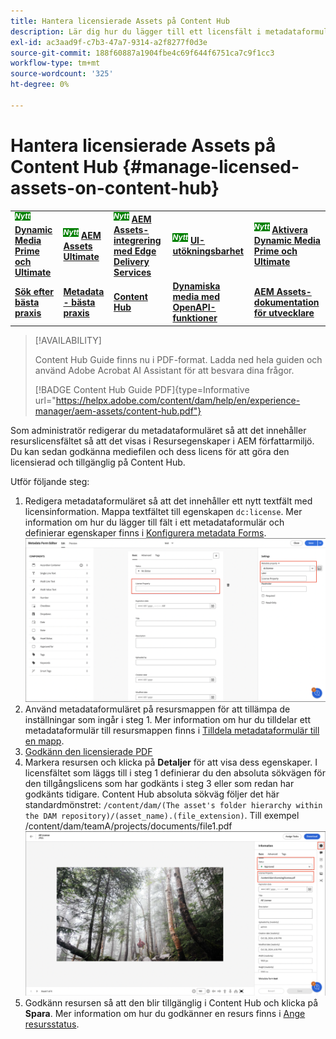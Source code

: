 ```yaml
---
title: Hantera licensierade Assets på Content Hub
description: Lär dig hur du lägger till ett licensfält i metadataformuläret för mediefiler, använder metadataegenskapen Licens på objektmappar och godkänner mediefiler med licenser för användning.
exl-id: ac3aad9f-c7b3-47a7-9314-a2f8277f0d3e
source-git-commit: 188f60887a1904fbe4c69f644f6751ca7c9f1cc3
workflow-type: tm+mt
source-wordcount: '325'
ht-degree: 0%

---
```


# Hantera licensierade Assets på Content Hub {#manage-licensed-assets-on-content-hub}

<table>
    <tr>
        <td>
            <sup style= "background-color:#008000; color:#FFFFFF; font-weight:bold"><i>Nytt</i></sup> <a href="/help/assets/dynamic-media/dm-prime-ultimate.md"><b>Dynamic Media Prime och Ultimate</b></a>
        </td>
        <td>
            <sup style= "background-color:#008000; color:#FFFFFF; font-weight:bold"><i>Nytt</i></sup> <a href="/help/assets/assets-ultimate-overview.md"><b>AEM Assets Ultimate</b></a>
        </td>
        <td>
            <sup style= "background-color:#008000; color:#FFFFFF; font-weight:bold"><i>Nytt</i></sup> <a href="/help/assets/integrate-aem-assets-edge-delivery-services.md"><b>AEM Assets-integrering med Edge Delivery Services</b></a>
        </td>
        <td>
            <sup style= "background-color:#008000; color:#FFFFFF; font-weight:bold"><i>Nytt</i></sup> <a href="/help/assets/aem-assets-view-ui-extensibility.md"><b>UI-utökningsbarhet</b></a>
        </td>
          <td>
            <sup style= "background-color:#008000; color:#FFFFFF; font-weight:bold"><i>Nytt</i></sup> <a href="/help/assets/dynamic-media/enable-dynamic-media-prime-and-ultimate.md"><b>Aktivera Dynamic Media Prime och Ultimate</b></a>
        </td>
    </tr>
    <tr>
        <td>
            <a href="/help/assets/search-best-practices.md"><b>Sök efter bästa praxis</b></a>
        </td>
        <td>
            <a href="/help/assets/metadata-best-practices.md"><b>Metadata - bästa praxis</b></a>
        </td>
        <td>
            <a href="/help/assets/product-overview.md"><b>Content Hub</b></a>
        </td>
        <td>
            <a href="/help/assets/dynamic-media-open-apis-overview.md"><b>Dynamiska media med OpenAPI-funktioner</b></a>
        </td>
        <td>
            <a href="https://developer.adobe.com/experience-cloud/experience-manager-apis/"><b>AEM Assets-dokumentation för utvecklare</b></a>
        </td>
    </tr>
</table>

>[!AVAILABILITY]
>
>Content Hub Guide finns nu i PDF-format. Ladda ned hela guiden och använd Adobe Acrobat AI Assistant för att besvara dina frågor.
>
>[!BADGE Content Hub Guide PDF]{type=Informative url="https://helpx.adobe.com/content/dam/help/en/experience-manager/aem-assets/content-hub.pdf"}

Som administratör redigerar du metadataformuläret så att det innehåller resurslicensfältet så att det visas i Resursegenskaper i AEM författarmiljö. Du kan sedan godkänna mediefilen och dess licens för att göra den licensierad och tillgänglig på Content Hub.

Utför följande steg:

1. Redigera metadataformuläret så att det innehåller ett nytt textfält med licensinformation. Mappa textfältet till egenskapen `dc:license`. Mer information om hur du lägger till fält i ett metadataformulär och definierar egenskaper finns i [Konfigurera metadata Forms](/help/assets/metadata-assets-view.md#metadata-forms).
   ![ZIP-extrahering](/help/assets/assets/metadata-form-edit.png)
1. Använd metadataformuläret på resursmappen för att tillämpa de inställningar som ingår i steg 1. Mer information om hur du tilldelar ett metadataformulär till resursmappen finns i [Tilldela metadataformulär till en mapp](/help/assets/metadata-assets-view.md#metadata-forms).
1. [Godkänn den licensierade PDF](/help/assets/manage-organize-assets-view.md#set-asset-status)
1. Markera resursen och klicka på **Detaljer** för att visa dess egenskaper. I licensfältet som läggs till i steg 1 definierar du den absoluta sökvägen för den tillgångslicens som har godkänts i steg 3 eller som redan har godkänts tidigare. Content Hub absoluta sökväg följer det här standardmönstret: `/content/dam/(The asset's folder hierarchy within the DAM repository)/(asset_name).(file_extension)`. Till exempel /content/dam/teamA/projects/documents/file1.pdf
   ![absolut sökväg](/help/assets/assets/absolute-path.png)
1. Godkänn resursen så att den blir tillgänglig i Content Hub och klicka på **Spara**. Mer information om hur du godkänner en resurs finns i [Ange resursstatus](/help/assets/manage-organize-assets-view.md#set-asset-status).
